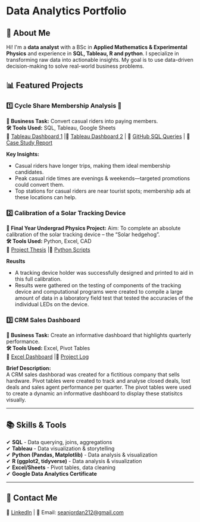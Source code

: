 # Data Analytics Portfolio

## 📌 About Me  
Hi! I'm a **data analyst** with a BSc in **Applied Mathematics & Experimental Physics** and experience in **SQL, Tableau, R and python**. I specialize in transforming raw data into actionable insights. My goal is to use data-driven decision-making to solve real-world business problems.

## 📊 Featured Projects

### 1️⃣ **Cycle Share Membership Analysis**  🚴
**📌 Business Task:** Convert casual riders into paying members.  
**🛠 Tools Used:** SQL, Tableau, Google Sheets  
🔗 [Tableau Dashboard 1](https://public.tableau.com/app/profile/sean.jordan7170/viz/CyclisticDashboard2020Q1/Dashboard1) |🔗 [Tableau Dashboard 2](https://public.tableau.com/app/profile/sean.jordan7170/viz/CyclisticDashboard2019Q1/Dashboard1) | 🔗 [GitHub SQL Queries](cycleshare/sql) | 🔗 [Case Study Report](cycleshare/capstone_report)

**Key Insights:**  
- Casual riders have longer trips, making them ideal membership candidates.  
- Peak casual ride times are evenings & weekends—targeted promotions could convert them.  
- Top stations for casual riders are near tourist spots; membership ads at these locations can help.

### 2️⃣ **Calibration of a Solar Tracking Device**
**📌 Final Year Undergrad Physics Project:** Aim: To complete an absolute calibration of the solar tracking device
– the “Solar hedgehog”.  
**🛠 Tools Used:** Python, Excel, CAD  
🔗 [Project Thesis](solartracker/EP405_Thesis_20442404.pdf) |🔗 [Python Scripts](/py)

**Reuslts**
- A tracking device holder was successfully designed and printed to aid in this full calibration.
- Results were gathered on the testing of components of the tracking device and computational programs were created to compile a large amount of data in a
laboratory field test that tested the accuracies of the individual LEDs on the device.

### 3️⃣ **CRM Sales Dashboard**  
**📌 Business Task:** Create an informative dashboard that highlights quarterly performance.  
**🛠 Tools Used:** Excel, Pivot Tables  
🔗 [Excel Dashboard](/CRMDashboard/excel/crm_dashboard.xlsx) |🔗 [Project Log](/CRMDashboard/excel/projectlog) 

**Brief Description:**  
A CRM sales dashborad was created for a fictitious company that sells hardware. Pivot tables were created to track and analyse closed deals, lost deals and sales agent performance per quarter. The pivot tables were used to create a dynamic an informative dashboard to display these statisitcs visually. 

---

## 📚 Skills & Tools
✔ **SQL** - Data querying, joins, aggregations  
✔ **Tableau** - Data visualization & storytelling  
✔ **Python (Pandas, Matplotlib)** - Data analysis & visualization  
✔ **R (ggplot2, tidyverse)** - Data analysis & visualization  
✔ **Excel/Sheets** - Pivot tables, data cleaning  
✔ **Google Data Analytics Certificate**  

---

## 📩 Contact Me  
🔗 [LinkedIn](https://www.linkedin.com/in/sean-jordan-802668296/) | 📧 Email: seanjordan212@gmail.com  

